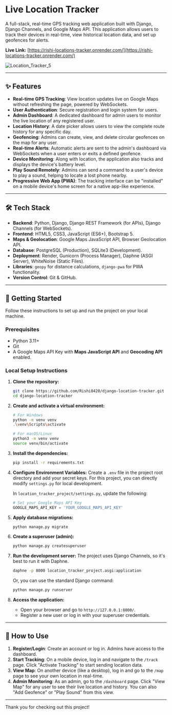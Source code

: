 # Live Location Tracker

A full-stack, real-time GPS tracking web application built with Django, Django Channels, and Google Maps API. This application allows users to track their devices in real-time, view historical location data, and set up geofences for alerts.

**Live Link:** [https://rishi-locations-tracker.onrender.com/](https://rishi-locations-tracker.onrender.com/)

![Location_Tracker_5](./static/images/demo.gif) 

---

## ✨ Features

- **Real-time GPS Tracking**: View location updates live on Google Maps without refreshing the page, powered by WebSockets.
- **User Authentication**: Secure registration and login system for users.
- **Admin Dashboard**: A dedicated dashboard for admin users to monitor the live location of any registered user.
- **Location History**: A date picker allows users to view the complete route history for any specific day.
- **Geofencing**: Admins can create, view, and delete circular geofences on the map for any user.
- **Real-time Alerts**: Automatic alerts are sent to the admin's dashboard via WebSockets when a user enters or exits a defined geofence.
- **Device Monitoring**: Along with location, the application also tracks and displays the device's battery level.
- **Play Sound Remotely**: Admins can send a command to a user's device to play a sound, helping to locate a lost phone nearby.
- **Progressive Web App (PWA)**: The tracking interface can be "installed" on a mobile device's home screen for a native app-like experience.

---

## 🛠️ Tech Stack

- **Backend**: Python, Django, Django REST Framework (for APIs), Django Channels (for WebSockets).
- **Frontend**: HTML5, CSS3, JavaScript (ES6+), Bootstrap 5.
- **Maps & Geolocation**: Google Maps JavaScript API, Browser Geolocation API.
- **Database**: PostgreSQL (Production), SQLite3 (Development).
- **Deployment**: Render, Gunicorn (Process Manager), Daphne (ASGI Server), WhiteNoise (Static Files).
- **Libraries**: `geopy` for distance calculations, `django-pwa` for PWA functionality.
- **Version Control**: Git & GitHub.

---

## 🚀 Getting Started

Follow these instructions to set up and run the project on your local machine.

### Prerequisites

- Python 3.11+
- Git
- A Google Maps API Key with **Maps JavaScript API** and **Geocoding API** enabled.

### Local Setup Instructions

1.  **Clone the repository:**
    ```bash
    git clone https://github.com/Rishi0420/django-location-tracker.git
    cd django-location-tracker
    ```

2.  **Create and activate a virtual environment:**
    ```bash
    # For Windows
    python -m venv venv
    .\venv\Scripts\activate

    # For macOS/Linux
    python3 -m venv venv
    source venv/bin/activate
    ```

3.  **Install the dependencies:**
    ```bash
    pip install -r requirements.txt
    ```

4.  **Configure Environment Variables:**
    Create a `.env` file in the project root directory and add your secret keys. For this project, you can directly modify `settings.py` for local development.

    In `location_tracker_project/settings.py`, update the following:
    ```python
    # Set your Google Maps API Key
    GOOGLE_MAPS_API_KEY = 'YOUR_GOOGLE_MAPS_API_KEY'
    ```

5.  **Apply database migrations:**
    ```bash
    python manage.py migrate
    ```

6.  **Create a superuser (admin):**
    ```bash
    python manage.py createsuperuser
    ```

7.  **Run the development server:**
    The project uses Django Channels, so it's best to run it with Daphne.
    ```bash
    daphne -p 8000 location_tracker_project.asgi:application
    ```
    Or, you can use the standard Django command:
    ```bash
    python manage.py runserver
    ```

8.  **Access the application:**
    -   Open your browser and go to `http://127.0.0.1:8000/`.
    -   Register a new user or log in with your superuser credentials.

---

## 📝 How to Use

1.  **Register/Login**: Create an account or log in. Admins have access to the dashboard.
2.  **Start Tracking**: On a mobile device, log in and navigate to the `/track` page. Click "Activate Tracking" to start sending location data.
3.  **View Map**: On another device (like a desktop), log in and go to the `/map` page to see your own location in real-time.
4.  **Admin Monitoring**: As an admin, go to the `/dashboard` page. Click "View Map" for any user to see their live location and history. You can also "Add Geofence" or "Play Sound" from this view.

---

Thank you for checking out this project!

